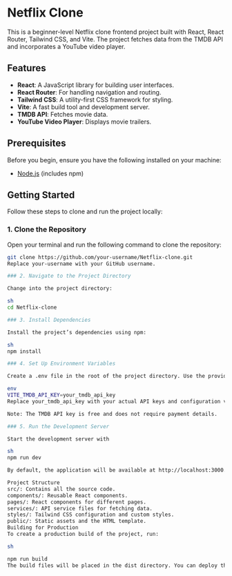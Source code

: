 # Netflix Clone

This is a beginner-level Netflix clone frontend project built with React, React Router, Tailwind CSS, and Vite. The project fetches data from the TMDB API and incorporates a YouTube video player.

## Features

- **React**: A JavaScript library for building user interfaces.
- **React Router**: For handling navigation and routing.
- **Tailwind CSS**: A utility-first CSS framework for styling.
- **Vite**: A fast build tool and development server.
- **TMDB API**: Fetches movie data.
- **YouTube Video Player**: Displays movie trailers.

## Prerequisites

Before you begin, ensure you have the following installed on your machine:

- [Node.js](https://nodejs.org/) (includes npm)

## Getting Started

Follow these steps to clone and run the project locally:

### 1. Clone the Repository

Open your terminal and run the following command to clone the repository:

```sh
git clone https://github.com/your-username/Netflix-clone.git
Replace your-username with your GitHub username.

### 2. Navigate to the Project Directory

Change into the project directory:

sh
cd Netflix-clone

### 3. Install Dependencies

Install the project’s dependencies using npm:

sh
npm install

### 4. Set Up Environment Variables

Create a .env file in the root of the project directory. Use the provided .env.example file as a reference and add your environment variables:

env
VITE_TMDB_API_KEY=your_tmdb_api_key
Replace your_tmdb_api_key with your actual API keys and configuration values.

Note: The TMDB API key is free and does not require payment details.

### 5. Run the Development Server

Start the development server with

sh
npm run dev

By default, the application will be available at http://localhost:3000. Open this URL in your browser to view the project.

Project Structure
src/: Contains all the source code.
components/: Reusable React components.
pages/: React components for different pages.
services/: API service files for fetching data.
styles/: Tailwind CSS configuration and custom styles.
public/: Static assets and the HTML template.
Building for Production
To create a production build of the project, run:

sh

npm run build
The build files will be placed in the dist directory. You can deploy these files to any static file hosting service.
